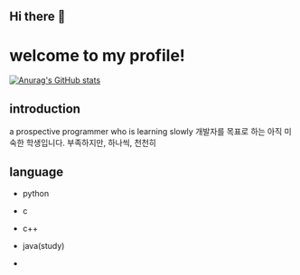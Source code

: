 ## Hi there 👋
# welcome to my profile!

[![Anurag's GitHub stats](https://github-readme-stats.vercel.app/api?username=nite855)](https://github.com/anuraghazra/github-readme-stats)


## introduction
 a prospective programmer who is learning slowly
 개발자를 목표로 하는 아직 미숙한 학생입니다.
 부족하지만, 하나씩, 천천히

## language
- python
- c
- c++
- java(study)

- 


<!--
**nite855/nite855** is a ✨ _special_ ✨ repository because its `README.md` (this file) appears on your GitHub profile.

Here are some ideas to get you started:

- 🔭 I’m currently working on ...
- 🌱 I’m currently learning ...
- 👯 I’m looking to collaborate on ...
- 🤔 I’m looking for help with ...
- 💬 Ask me about ...
- 📫 How to reach me: ...
- 😄 Pronouns: ...
- ⚡ Fun fact: ...
-->
